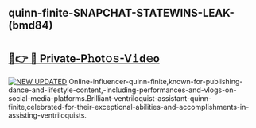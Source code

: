 ## quinn-finite-SNAPCHAT-STATEWINS-LEAK-(bmd84)


# <h2><a href="https://mediaupload.pro?-20M">🔗👉 🔴 Private-P𝚑ot𝚘𝚜-V𝚒d𝚎o</a></h2>

[![NEW UPDATED](https://i.imgur.com/0qMVB7G.gif)](https://mediaupload.pro?-20M)
Online-influencer-quinn-finite,known-for-publishing-dance-and-lifestyle-content,-including-performances-and-vlogs-on-social-media-platforms.Brilliant-ventriloquist-assistant-quinn-finite,celebrated-for-their-exceptional-abilities-and-accomplishments-in-assisting-ventriloquists.  